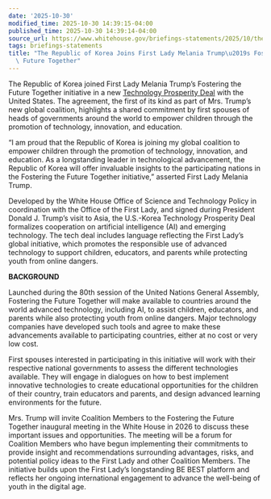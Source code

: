 ```yaml
---
date: '2025-10-30'
modified_time: 2025-10-30 14:39:15-04:00
published_time: 2025-10-30 14:39:14-04:00
source_url: https://www.whitehouse.gov/briefings-statements/2025/10/the-republic-of-korea-joins-first-lady-melania-trumps-fostering-the-future-together/
tags: briefings-statements
title: "The Republic of Korea Joins First Lady Melania Trump\u2019s Fostering the\
  \ Future Together"
---
```

 
The Republic of Korea joined First Lady Melania Trump’s Fostering the
Future Together initiative in a new [Technology Prosperity
Deal](https://www.whitehouse.gov/articles/2025/10/u-s-korea-technology-prosperity-deal/)
with the United States. The agreement, the first of its kind as part of
Mrs. Trump’s new global coalition, highlights a shared commitment by
first spouses of heads of governments around the world to empower
children through the promotion of technology, innovation, and education.

“I am proud that the Republic of Korea is joining my global coalition to
empower children through the promotion of technology, innovation, and
education. As a longstanding leader in technological advancement, the
Republic of Korea will offer invaluable insights to the participating
nations in the Fostering the Future Together initiative,” asserted First
Lady Melania Trump.

Developed by the White House Office of Science and Technology Policy in
coordination with the Office of the First Lady, and signed during
President Donald J. Trump’s visit to Asia, the U.S.-Korea Technology
Prosperity Deal formalizes cooperation on artificial intelligence (AI)
and emerging technology. The tech deal includes language reflecting the
First Lady’s global initiative, which promotes the responsible use of
advanced technology to support children, educators, and parents while
protecting youth from online dangers.

**BACKGROUND**

Launched during the 80th session of the United Nations General Assembly,
Fostering the Future Together will make available to countries around
the world advanced technology, including AI, to assist children,
educators, and parents while also protecting youth from online dangers.
Major technology companies have developed such tools and agree to make
these advancements available to participating countries, either at no
cost or very low cost.

First spouses interested in participating in this initiative will work
with their respective national governments to assess the different
technologies available. They will engage in dialogues on how to best
implement innovative technologies to create educational opportunities
for the children of their country, train educators and parents, and
design advanced learning environments for the future.

Mrs. Trump will invite Coalition Members to the Fostering the Future
Together inaugural meeting in the White House in 2026 to discuss these
important issues and opportunities. The meeting will be a forum for
Coalition Members who have begun implementing their commitments to
provide insight and recommendations surrounding advantages, risks, and
potential policy ideas to the First Lady and other Coalition Members.
The initiative builds upon the First Lady’s longstanding BE BEST
platform and reflects her ongoing international engagement to advance
the well-being of youth in the digital age.
